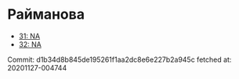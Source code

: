 # Райманова
- [31: NA](31.md)
- [32: NA](32.md)

Commit: d1b34d8b845de195261f1aa2dc8e6e227b2a945c
 fetched at: 20201127-004744
